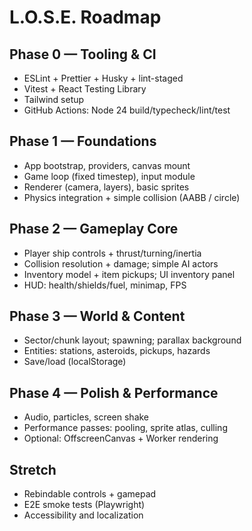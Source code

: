 # L.O.S.E. Roadmap

## Phase 0 — Tooling & CI

- ESLint + Prettier + Husky + lint-staged
- Vitest + React Testing Library
- Tailwind setup
- GitHub Actions: Node 24 build/typecheck/lint/test

## Phase 1 — Foundations

- App bootstrap, providers, canvas mount
- Game loop (fixed timestep), input module
- Renderer (camera, layers), basic sprites
- Physics integration + simple collision (AABB / circle)

## Phase 2 — Gameplay Core

- Player ship controls + thrust/turning/inertia
- Collision resolution + damage; simple AI actors
- Inventory model + item pickups; UI inventory panel
- HUD: health/shields/fuel, minimap, FPS

## Phase 3 — World & Content

- Sector/chunk layout; spawning; parallax background
- Entities: stations, asteroids, pickups, hazards
- Save/load (localStorage)

## Phase 4 — Polish & Performance

- Audio, particles, screen shake
- Performance passes: pooling, sprite atlas, culling
- Optional: OffscreenCanvas + Worker rendering

## Stretch

- Rebindable controls + gamepad
- E2E smoke tests (Playwright)
- Accessibility and localization
